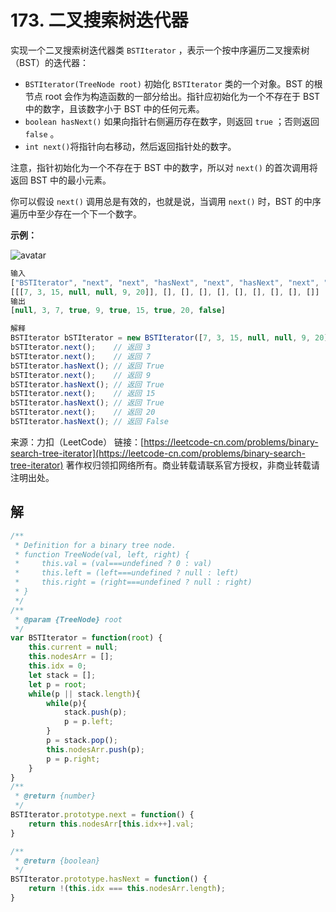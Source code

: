 # 173. 二叉搜索树迭代器

实现一个二叉搜索树迭代器类 `BSTIterator` ，表示一个按中序遍历二叉搜索树（BST）的迭代器：
- `BSTIterator(TreeNode root)` 初始化 `BSTIterator` 类的一个对象。BST 的根节点 root 会作为构造函数的一部分给出。指针应初始化为一个不存在于 BST 中的数字，且该数字小于 BST 中的任何元素。
- `boolean hasNext()` 如果向指针右侧遍历存在数字，则返回 `true` ；否则返回 `false` 。
- `int next()`将指针向右移动，然后返回指针处的数字。

注意，指针初始化为一个不存在于 BST 中的数字，所以对 `next()` 的首次调用将返回 BST 中的最小元素。

你可以假设 `next()` 调用总是有效的，也就是说，当调用 `next()` 时，BST 的中序遍历中至少存在一个下一个数字。

**示例：**

![avatar](https://assets.leetcode.com/uploads/2018/12/25/bst-tree.png)

```js
输入
["BSTIterator", "next", "next", "hasNext", "next", "hasNext", "next", "hasNext", "next", "hasNext"]
[[[7, 3, 15, null, null, 9, 20]], [], [], [], [], [], [], [], [], []]
输出
[null, 3, 7, true, 9, true, 15, true, 20, false]

解释
BSTIterator bSTIterator = new BSTIterator([7, 3, 15, null, null, 9, 20]);
bSTIterator.next();    // 返回 3
bSTIterator.next();    // 返回 7
bSTIterator.hasNext(); // 返回 True
bSTIterator.next();    // 返回 9
bSTIterator.hasNext(); // 返回 True
bSTIterator.next();    // 返回 15
bSTIterator.hasNext(); // 返回 True
bSTIterator.next();    // 返回 20
bSTIterator.hasNext(); // 返回 False
```

来源：力扣（LeetCode）
链接：[https://leetcode-cn.com/problems/binary-search-tree-iterator](https://leetcode-cn.com/problems/binary-search-tree-iterator)
著作权归领扣网络所有。商业转载请联系官方授权，非商业转载请注明出处。


## 解
```js
/**
 * Definition for a binary tree node.
 * function TreeNode(val, left, right) {
 *     this.val = (val===undefined ? 0 : val)
 *     this.left = (left===undefined ? null : left)
 *     this.right = (right===undefined ? null : right)
 * }
 */
/**
 * @param {TreeNode} root
 */
var BSTIterator = function(root) {
	this.current = null;
	this.nodesArr = [];
	this.idx = 0; 
	let stack = [];
	let p = root;
	while(p || stack.length){
		while(p){
			stack.push(p);
			p = p.left;
		}
		p = stack.pop();
		this.nodesArr.push(p);
		p = p.right;
	}
}
/**
 * @return {number}
 */
BSTIterator.prototype.next = function() {
	return this.nodesArr[this.idx++].val;
}

/**
 * @return {boolean}
 */
BSTIterator.prototype.hasNext = function() {
	return !(this.idx === this.nodesArr.length);
}
```